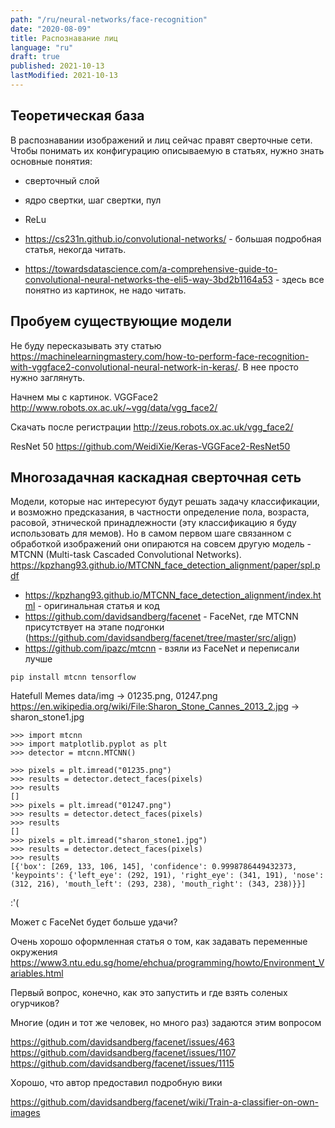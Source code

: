 ```yaml
---
path: "/ru/neural-networks/face-recognition"
date: "2020-08-09"
title: Распознавание лиц
language: "ru"
draft: true
published: 2021-10-13
lastModified: 2021-10-13
---
```


## Теоретическая база

В распознавании изображений и лиц сейчас правят сверточные сети. Чтобы понимать их конфигурацию описываемую в статьях, нужно знать основные понятия:

- сверточный слой
- ядро свертки, шаг свертки, пул
- ReLu

- https://cs231n.github.io/convolutional-networks/ - большая подробная статья, некогда читать.
- https://towardsdatascience.com/a-comprehensive-guide-to-convolutional-neural-networks-the-eli5-way-3bd2b1164a53 - здесь все понятно из картинок, не надо читать.

## Пробуем существующие модели

Не буду пересказывать эту статью https://machinelearningmastery.com/how-to-perform-face-recognition-with-vggface2-convolutional-neural-network-in-keras/. В нее просто нужно заглянуть.

Начнем мы с картинок. VGGFace2 http://www.robots.ox.ac.uk/~vgg/data/vgg_face2/

Скачать после регистрации http://zeus.robots.ox.ac.uk/vgg_face2/

ResNet 50 https://github.com/WeidiXie/Keras-VGGFace2-ResNet50

## Многозадачная каскадная сверточная сеть

Модели, которые нас интересуют будут решать задачу классификации, и возможно предсказания, в частности определение пола, возраста, расовой, этнической принадлежности (эту классификацию я буду использовать для мемов). Но в самом первом шаге связанном с обработкой изображений они опираются на совсем другую модель - MTCNN (Multi-task Cascaded Convolutional Networks). https://kpzhang93.github.io/MTCNN_face_detection_alignment/paper/spl.pdf

- https://kpzhang93.github.io/MTCNN_face_detection_alignment/index.html - оригинальная статья и код
- https://github.com/davidsandberg/facenet - FaceNet, где MTCNN присутствует на этапе подгонки (https://github.com/davidsandberg/facenet/tree/master/src/align)
- https://github.com/ipazc/mtcnn - взяли из FaceNet и переписали лучше


```
pip install mtcnn tensorflow
```

Hatefull Memes data/img -> 01235.png, 01247.png
https://en.wikipedia.org/wiki/File:Sharon_Stone_Cannes_2013_2.jpg -> sharon_stone1.jpg
```
>>> import mtcnn
>>> import matplotlib.pyplot as plt
>>> detector = mtcnn.MTCNN()

>>> pixels = plt.imread("01235.png")
>>> results = detector.detect_faces(pixels)
>>> results
[]
>>> pixels = plt.imread("01247.png")
>>> results = detector.detect_faces(pixels)
>>> results
[]
>>> pixels = plt.imread("sharon_stone1.jpg")
>>> results = detector.detect_faces(pixels)
>>> results
[{'box': [269, 133, 106, 145], 'confidence': 0.9998786449432373, 'keypoints': {'left_eye': (292, 191), 'right_eye': (341, 191), 'nose': (312, 216), 'mouth_left': (293, 238), 'mouth_right': (343, 238)}}]
```

:'(

Может с FaceNet будет больше удачи?

Очень хорошо оформленная статья о том, как задавать переменные окружения https://www3.ntu.edu.sg/home/ehchua/programming/howto/Environment_Variables.html

Первый вопрос, конечно, как это запустить и где взять соленых огурчиков? 

Многие (один и тот же человек, но много раз) задаются этим вопросом

https://github.com/davidsandberg/facenet/issues/463
https://github.com/davidsandberg/facenet/issues/1107
https://github.com/davidsandberg/facenet/issues/1115

Хорошо, что автор предоставил подробную вики

https://github.com/davidsandberg/facenet/wiki/Train-a-classifier-on-own-images


